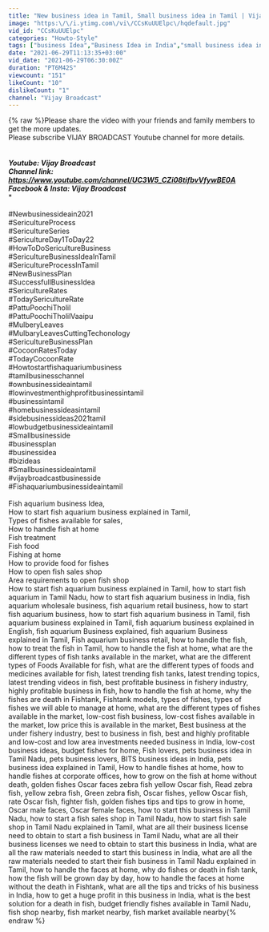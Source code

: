 ```yaml
---
title: "New business idea in Tamil, Small business idea in Tamil | Vijay Broadcast"
image: "https:\/\/i.ytimg.com\/vi\/CCsKuUUElpc\/hqdefault.jpg"
vid_id: "CCsKuUUElpc"
categories: "Howto-Style"
tags: ["business Idea","Business Idea in India","small business idea in tamil"]
date: "2021-06-29T11:13:35+03:00"
vid_date: "2021-06-29T06:30:00Z"
duration: "PT6M42S"
viewcount: "151"
likeCount: "10"
dislikeCount: "1"
channel: "Vijay Broadcast"
---
```

{% raw %}Please share the video with your friends and family members to get the more updates.<br />Please subscribe VIJAY BROADCAST Youtube channel for more details.<br /><br />***************************<br />Youtube: Vijay Broadcast<br />Channel link: <a rel="nofollow" target="blank" href="https://www.youtube.com/channel/UC3W5_CZi08tifbvVfywBE0A">https://www.youtube.com/channel/UC3W5_CZi08tifbvVfywBE0A</a><br />Facebook &amp; Insta: Vijay Broadcast<br />****************************<br /><br />#Newbusinessideain2021<br />#SericultureProcess<br />#SericultureSeries<br />#SericultureDay1ToDay22<br />#HowToDoSericultureBusiness<br />#SericultureBusinessIdeaInTamil<br />#SericultureProcessInTamil<br />#NewBusinessPlan<br />#SuccessfullBusinessIdea<br />#SericultureRates<br />#TodaySericultureRate<br />#PattuPoochiTholil<br />#PattuPoochiTholilVaaipu<br />#MulberyLeaves<br />#MulbaryLeavesCuttingTechonology<br />#SericultureBusinessPlan<br />#CocoonRatesToday<br />#TodayCocoonRate<br />#Howtostartfishaquariumbusiness<br />#tamilbusinesschannel<br />#ownbusinessideaintamil<br />#lowinvestmenthighprofitbusinessintamil<br />#businessintamil<br />#homebusinessideasintamil<br />#sidebusinessideas2021tamil<br />#lowbudgetbusinessideaintamil<br />#Smallbusinesside<br />#businessplan<br />#businessidea<br />#bizideas<br />#Smallbusinessideaintamil<br />#vijaybroadcastbusinesside<br />#Fishaquariumbusinessideaintamil<br /><br />Fish aquarium business Idea,<br />How to start fish aquarium business explained in Tamil,<br />Types of fishes available for sales,<br />How to handle fish at home<br />Fish treatment<br />Fish food<br />Fishing at home<br />How to provide food for fishes<br />How to open fish sales shop<br />Area requirements to open fish shop<br />How to start fish aquarium business explained in Tamil, how to start fish aquarium in Tamil Nadu, how to start fish aquarium business in India, fish aquarium wholesale business, fish aquarium retail business, how to start fish aquarium business, how to start fish aquarium business in Tamil, fish aquarium business explained in Tamil, fish aquarium business explained in English, fish aquarium Business explained, fish aquarium Business explained in Tamil, Fish aquarium business retail, how to handle the fish, how to treat the fish in Tamil, how to handle the fish at home, what are the different types of fish tanks available in the market, what are the different types of Foods Available for fish, what are the different types of foods and medicines available for fish, latest trending fish tanks, latest trending topics, latest trending videos in fish, best profitable business in fishery industry, highly profitable business in fish, how to handle the fish at home, why the fishes are death in Fishtank, Fishtank models, types of fishes, types of fishes we will able to manage at home, what are the different types of fishes available in the market, low-cost fish business, low-cost fishes available in the market, low price this is available in the market, Best business at the under fishery industry, best to business in fish, best and highly profitable and low-cost and low area investments needed business in India, low-cost business ideas, budget fishes for home, Fish lovers, pets business idea in Tamil Nadu, pets business lovers, BITS business ideas in India, pets business idea explained in Tamil, How to handle fishes at home, how to handle fishes at corporate offices, how to grow on the fish at home without death, golden fishes Oscar faces zebra fish yellow Oscar fish, Read zebra fish, yellow zebra fish, Green zebra fish, Oscar fishes, yellow Oscar fish, rate Oscar fish, fighter fish, golden fishes tips and tips to grow in home, Oscar male faces, Oscar female faces, how to start this business in Tamil Nadu, how to start a fish sales shop in Tamil Nadu, how to start fish sale shop in Tamil Nadu explained in Tamil, what are all their business license need to obtain to start a fish business in Tamil Nadu, what are all their business licenses we need to obtain to start this business in India, what are all the raw materials needed to start this business in India, what are all the raw materials needed to start their fish business in Tamil Nadu explained in Tamil, how to handle the faces at home, why do fishes or death in fish tank, how the fish will be grown day by day, how to handle the faces at home without the death in Fishtank, what are all the tips and tricks of his business in India, how to get a huge profit in this business in India, what is the best solution for a death in fish, budget friendly fishes available in Tamil Nadu, fish shop nearby, fish market nearby, fish market available nearby{% endraw %}
